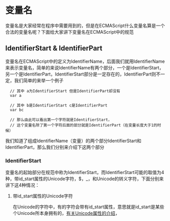 # 变量名

变量名是大家经常在程序中需要用到的，但是在ECMAScript什么变量名算是一个合法的变量名呢？下面给大家讲下变量名在ECMAScript中的规范

## IdentifierStart & IdentifierPart

变量名在ECMAScript中的定义为IdentifierName，后面我们就用IdentifierName来表示变量名，简单的来说IdentifierName有两个部分，一个是IdentifierStart，另一个是IdentifierPart，IdentifierStart部分是一定存在的，IdentifierPart则不一定，我们简单的来举一个例子

```JS
  // 其中 a为IdentifierStart 但是IdentifierPart却没有
  var a

  // 其中 b是IdentifierStart c是IdentifierPart
  var bc

  // 那么由此可以看出第一个字符就是IdentifierStart，
  // 这个变量名除了第一个字符后面的部分就是IdentifierPart（在变量长度大于1的时候）
```

我们知道了组成IdentifierName（变量）的两个部分IdentifierStart和IdentifierPart，那么我们分别来介绍下这两个部分

### IdentifierStart

变量名的起始部分在规范中称为IdentifierStart，而IdentifierStart可能的取值为4种，带id_start属性的Unicode字符，$，_，和Unicode的转义字符，下面分别来讲下这4种情况：

1. 带id_start属性的Unicode字符

    在Unicode的字符中，有的字符会带有id_start属性，意思就是id_start是某些个Unicode所本身拥有的，[有关Unicode属性的介绍](http://unicode.org/reports/tr31/)，

